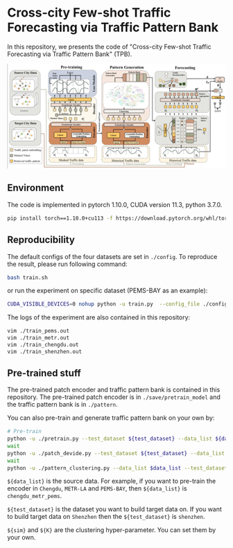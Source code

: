 # Cross-city Few-shot Traffic Forecasting via Traffic Pattern Bank

In this repository, we presents the code of "Cross-city Few-shot Traffic Forecasting via Traffic Pattern Bank" (TPB).

![TPB](./fig/mainfig.png)

## Environment
The code is implemented in pytorch 1.10.0, CUDA version 11.3, python 3.7.0.

```bash
pip install torch==1.10.0+cu113 -f https://download.pytorch.org/whl/torch_stable.html
```

## Reproducibility
The default configs of the four datasets are set in `./config`.
To reproduce the result, please run following command:
```bash
bash train.sh
```
or run the experiment on specific dataset (PEMS-BAY as an example):
```bash
CUDA_VISIBLE_DEVICES=0 nohup python -u train.py  --config_file ./configs/config_pems.yaml > train_pems.out 2>&1 &
```

The logs of the experiment are also contained in this repository:
```
vim ./train_pems.out
vim ./train_metr.out
vim ./train_chengdu.out
vim ./train_shenzhen.out
```

## Pre-trained stuff

The pre-trained patch encoder and traffic pattern bank is contained in this repository.
The pre-trained patch encoder is in `./save/pretrain_model` and the traffic pattern bank is in `./pattern`.

You can also pre-train and generate traffic pattern bank on your own by:
```bash
# Pre-train
python -u ./pretrain.py --test_dataset ${test_dataset} --data_list ${data_list}
wait
python -u ./patch_devide.py --test_dataset ${test_dataset} --data_list ${data_list}
wait
python -u ./pattern_clustering.py --data_list $data_list --test_dataset ${test_dataset} --sim ${sim} --K ${K}
```
`${data_list}` is the source data. For example, if you want to pre-train the encoder in `Chengdu`, `METR-LA` and `PEMS-BAY`, then `${data_list}` is `chengdu_metr_pems`.

`${test_dataset}` is the dataset you want to build target data on. If you want to build target data on `Shenzhen` then the `${test_dataset}` is `shenzhen`.

`${sim}` and `${K}` are the clustering hyper-parameter. You can set them by your own.